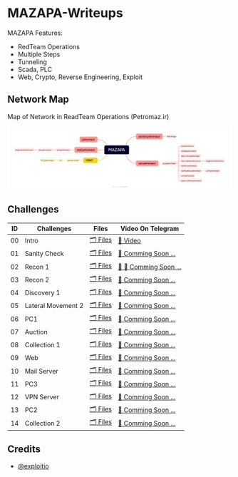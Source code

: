 # MAZAPA-Writeups

MAZAPA Features:
- RedTeam Operations
- Multiple Steps
- Tunneling
- Scada, PLC
- Web, Crypto, Reverse Engineering, Exploit

## Network Map

Map of Network in ReadTeam Operations (Petromaz.ir)

![Petromaz Map](./00-Intro/01-Map.png)

## Challenges

| ID | Challenges | Files | Video On Telegram |
|---|---|---|---|
| 00 | Intro | [🗂 Files](./00-Intro/) | [🎥 Video](https://t.me/securation/1657) |
| 01 | Sanity Check | [🗂 Files](./01-Sanity-Check/) | [👾 Comming Soon ...](./00-Intro/) |
| 02 | Recon 1 | [🗂 Files](./02-03-Recon%201%20&%202/) | [👾 👾 Comming Soon ...](./00-Intro/) |
| 03 | Recon 2 | [🗂 Files](./02-03-Recon%201%20&%202/) | [👾 Comming Soon ...](./00-Intro/) |
| 04 | Discovery 1 | [🗂 Files](./04-Discovery-1/) | [👾 Comming Soon ...](./00-Intro/) |
| 05 | Lateral Movement 2 | [🗂 Files](./05-Lateral-Movement-2/) | [👾 Comming Soon ...](./00-Intro/) |
| 06 | PC1 | [🗂 Files](./06-PC1/) | [👾 Comming Soon ...](./00-Intro/) |
| 07 | Auction | [🗂 Files](./07-Auction/) | [👾 Comming Soon ...](./00-Intro/) |
| 08 | Collection 1 | [🗂 Files](./08-Collection-1/) | [👾 Comming Soon ...](./00-Intro/) |
| 09 | Web | [🗂 Files](./09-Web/) | [👾 Comming Soon ...](./00-Intro/) |
| 10 | Mail Server | [🗂 Files](./10-Mail-Server/) | [👾 Comming Soon ...](./00-Intro/) |
| 11 | PC3 | [🗂 Files](./11-PC3/) | [👾 Comming Soon ...](./00-Intro/) |
| 12 | VPN Server | [🗂 Files](./12-VPN-Server/) | [👾 Comming Soon ...](./00-Intro/) |
| 13 | PC2 | [🗂 Files](./13-PC2/) | [👾 Comming Soon ...](./00-Intro/) |
| 14 | Collection 2 | [🗂 Files](./14-Collection-2/) | [👾 Comming Soon ...](./00-Intro/) |


## Credits

- [@exploitio](https://twitter.com/exploitio)